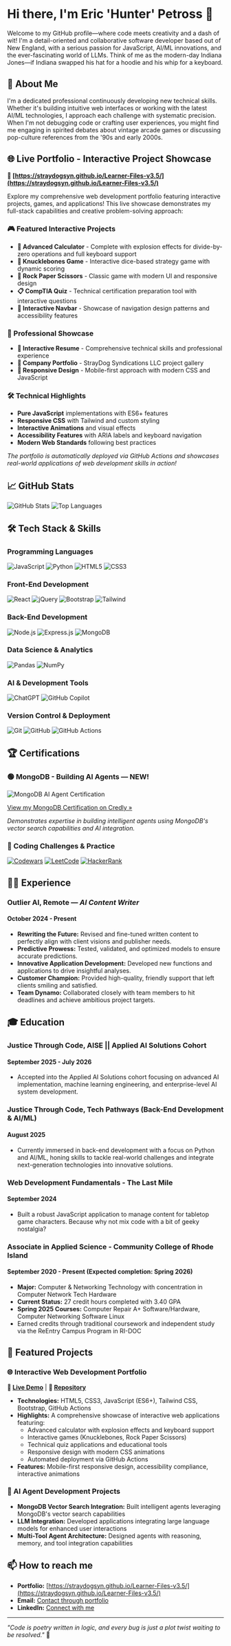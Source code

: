 # Hi there, I'm Eric 'Hunter' Petross 👋

Welcome to my GitHub profile—where code meets creativity and a dash of wit! I'm a detail-oriented and collaborative software developer based out of New England, with a serious passion for JavaScript, AI/ML innovations, and the ever-fascinating world of LLMs. Think of me as the modern-day Indiana Jones—if Indiana swapped his hat for a hoodie and his whip for a keyboard.

## 🚀 About Me

I'm a dedicated professional continuously developing new technical skills. Whether it's building intuitive web interfaces or working with the latest AI/ML technologies, I approach each challenge with systematic precision. When I'm not debugging code or crafting user experiences, you might find me engaging in spirited debates about vintage arcade games or discussing pop-culture references from the '90s and early 2000s.

## 🌐 Live Portfolio - Interactive Project Showcase

**🚀 [https://straydogsyn.github.io/Learner-Files-v3.5/](https://straydogsyn.github.io/Learner-Files-v3.5/)**

Explore my comprehensive web development portfolio featuring interactive projects, games, and applications! This live showcase demonstrates my full-stack capabilities and creative problem-solving approach:

### 🎮 Featured Interactive Projects
- **🧮 Advanced Calculator** - Complete with explosion effects for divide-by-zero operations and full keyboard support
- **🎲 Knucklebones Game** - Interactive dice-based strategy game with dynamic scoring
- **🗿 Rock Paper Scissors** - Classic game with modern UI and responsive design
- **📋 CompTIA Quiz** - Technical certification preparation tool with interactive questions
- **🎯 Interactive Navbar** - Showcase of navigation design patterns and accessibility features

### 💼 Professional Showcase
- **📄 Interactive Resume** - Comprehensive technical skills and professional experience
- **🏢 Company Portfolio** - StrayDog Syndications LLC project gallery
- **📱 Responsive Design** - Mobile-first approach with modern CSS and JavaScript

### 🛠️ Technical Highlights
- **Pure JavaScript** implementations with ES6+ features
- **Responsive CSS** with Tailwind and custom styling
- **Interactive Animations** and visual effects
- **Accessibility Features** with ARIA labels and keyboard navigation
- **Modern Web Standards** following best practices

*The portfolio is automatically deployed via GitHub Actions and showcases real-world applications of web development skills in action!*

## 📈 GitHub Stats

![GitHub Stats](https://github-readme-stats.vercel.app/api?username=StrayDogSyn&show_icons=true&theme=tokyonight)
![Top Languages](https://github-readme-stats.vercel.app/api/top-langs/?username=StrayDogSyn&layout=compact&theme=tokyonight)

## 🛠️ Tech Stack & Skills

### Programming Languages
![JavaScript](https://img.shields.io/badge/JavaScript-F7DF1E?style=for-the-badge&logo=javascript&logoColor=black)
![Python](https://img.shields.io/badge/Python-3776AB?style=for-the-badge&logo=python&logoColor=white)
![HTML5](https://img.shields.io/badge/HTML5-E34F26?style=for-the-badge&logo=html5&logoColor=white)
![CSS3](https://img.shields.io/badge/CSS3-1572B6?style=for-the-badge&logo=css3&logoColor=white)

### Front-End Development
![React](https://img.shields.io/badge/React-61DAFB?style=for-the-badge&logo=react&logoColor=black)
![jQuery](https://img.shields.io/badge/jQuery-0769AD?style=for-the-badge&logo=jquery&logoColor=white)
![Bootstrap](https://img.shields.io/badge/Bootstrap-563D7C?style=for-the-badge&logo=bootstrap&logoColor=white)
![Tailwind](https://img.shields.io/badge/Tailwind_CSS-38B2AC?style=for-the-badge&logo=tailwind-css&logoColor=white)

### Back-End Development
![Node.js](https://img.shields.io/badge/Node.js-339933?style=for-the-badge&logo=nodedotjs&logoColor=white)
![Express.js](https://img.shields.io/badge/Express.js-000000?style=for-the-badge&logo=express&logoColor=white)
![MongoDB](https://img.shields.io/badge/MongoDB-47A248?style=for-the-badge&logo=mongodb&logoColor=white)

### Data Science & Analytics
![Pandas](https://img.shields.io/badge/Pandas-150458?style=for-the-badge&logo=pandas&logoColor=white)
![NumPy](https://img.shields.io/badge/NumPy-013243?style=for-the-badge&logo=numpy&logoColor=white)

### AI & Development Tools
![ChatGPT](https://img.shields.io/badge/ChatGPT-74aa9c?style=for-the-badge&logo=openai&logoColor=white)
![GitHub Copilot](https://img.shields.io/badge/GitHub%20Copilot-000000?style=for-the-badge&logo=github&logoColor=white)

### Version Control & Deployment
![Git](https://img.shields.io/badge/Git-F05032?style=for-the-badge&logo=git&logoColor=white)
![GitHub](https://img.shields.io/badge/GitHub-181717?style=for-the-badge&logo=github&logoColor=white)
![GitHub Actions](https://img.shields.io/badge/GitHub_Actions-2088FF?style=for-the-badge&logo=github-actions&logoColor=white)

## 🏆 Certifications

### 🟢 MongoDB - Building AI Agents — **NEW!**
![MongoDB AI Agent Certification](https://images.credly.com/size/110x110/images/252ed95c-8043-44f5-ae1f-6f5a6cf313c4/blob)

[View my MongoDB Certification on Credly »](https://www.credly.com/badges/ac46733b-d150-4e52-bb9d-580843dfd12f/public_url)

*Demonstrates expertise in building intelligent agents using MongoDB's vector search capabilities and AI integration.*

### 🎯 Coding Challenges & Practice
[![Codewars](https://www.codewars.com/users/StrayDogSyn/badges/large)](https://www.codewars.com/users/StrayDogSyn)
[![LeetCode](https://img.shields.io/badge/LeetCode-FFA116?style=for-the-badge&logo=leetcode&logoColor=white)](https://leetcode.com/u/StrayDogSyn/)
[![HackerRank](https://img.shields.io/badge/HackerRank-2EC866?style=for-the-badge&logo=hackerrank&logoColor=white)](https://www.hackerrank.com/profile/straydogsyndica1)

## 👨‍💻 Experience

### Outlier AI, Remote — *AI Content Writer*
#### October 2024 - Present
- **Rewriting the Future:** Revised and fine-tuned written content to perfectly align with client visions and publisher needs.
- **Predictive Prowess:** Tested, validated, and optimized models to ensure accurate predictions.
- **Innovative Application Development:** Developed new functions and applications to drive insightful analyses.
- **Customer Champion:** Provided high-quality, friendly support that left clients smiling and satisfied.
- **Team Dynamo:** Collaborated closely with team members to hit deadlines and achieve ambitious project targets.

## 🎓 Education

### Justice Through Code, AISE || Applied AI Solutions Cohort
#### September 2025 - July 2026
- Accepted into the Applied AI Solutions cohort focusing on advanced AI implementation, machine learning engineering, and enterprise-level AI system development.

### Justice Through Code, Tech Pathways (Back-End Development & AI/ML)
#### August 2025
- Currently immersed in back-end development with a focus on Python and AI/ML, honing skills to tackle real-world challenges and integrate next-generation technologies into innovative solutions.

### Web Development Fundamentals - The Last Mile
#### September 2024
- Built a robust JavaScript application to manage content for tabletop game characters. Because why not mix code with a bit of geeky nostalgia?

### Associate in Applied Science - Community College of Rhode Island
#### September 2020 - Present (Expected completion: Spring 2026)
- **Major:** Computer & Networking Technology with concentration in Computer Network Tech Hardware
- **Current Status:** 27 credit hours completed with 3.40 GPA
- **Spring 2025 Courses:** Computer Repair A+ Software/Hardware, Computer Networking Software Linux
- Earned credits through traditional coursework and independent study via the ReEntry Campus Program in RI-DOC

## 🌟 Featured Projects

### **🌐 Interactive Web Development Portfolio**
**🚀 [Live Demo](https://straydogsyn.github.io/Learner-Files-v3.5/)** | **📂 [Repository](https://github.com/StrayDogSyn/Learner-Files)**
- **Technologies:** HTML5, CSS3, JavaScript (ES6+), Tailwind CSS, Bootstrap, GitHub Actions
- **Highlights:** A comprehensive showcase of interactive web applications featuring:
  - Advanced calculator with explosion effects and keyboard support
  - Interactive games (Knucklebones, Rock Paper Scissors)
  - Technical quiz applications and educational tools
  - Responsive design with modern CSS animations
  - Automated deployment via GitHub Actions
- **Features:** Mobile-first responsive design, accessibility compliance, interactive animations

### **🤖 AI Agent Development Projects**
- **MongoDB Vector Search Integration:** Built intelligent agents leveraging MongoDB's vector search capabilities
- **LLM Integration:** Developed applications integrating large language models for enhanced user interactions
- **Multi-Tool Agent Architecture:** Designed agents with reasoning, memory, and tool integration capabilities

## 📫 How to reach me

- **Portfolio:** [https://straydogsyn.github.io/Learner-Files-v3.5/](https://straydogsyn.github.io/Learner-Files-v3.5/)
- **Email:** [Contact through portfolio](https://straydogsyn.github.io/Learner-Files-v3.5/)
- **LinkedIn:** [Connect with me](https://linkedin.com/in/eric-petross)

---

*"Code is poetry written in logic, and every bug is just a plot twist waiting to be resolved."* 🚀
